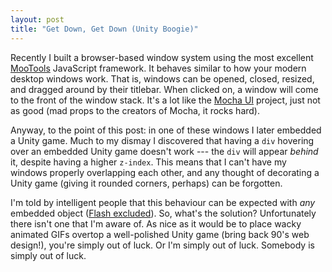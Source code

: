 ```yaml
---
layout: post
title: "Get Down, Get Down (Unity Boogie)"
---
```


Recently I built a browser-based window system using the most excellent [MooTools](http://mootools.net/) JavaScript framework. It behaves similar to how your modern desktop windows work. That is, windows can be opened, closed, resized, and dragged around by their titlebar. When clicked on, a window will come to the front of the window stack. It's a lot like the [Mocha UI](http://greghoustondesign.com/demos/mocha/) project, just not as good (mad props to the creators of Mocha, it rocks hard).

Anyway, to the point of this post: in one of these windows I later embedded a Unity game. Much to my dismay I discovered that having a `div` hovering over an embedded Unity game doesn't work --- the `div` will appear *behind* it, despite having a higher `z-index`. This means that I can't have my windows properly overlapping each other, and any thought of decorating a Unity game (giving it rounded corners, perhaps) can be forgotten.

I'm told by intelligent people that this behaviour can be expected with *any* embedded object ([Flash excluded](http://kb.adobe.com/selfservice/viewContent.do?externalId=tn_15523)). So, what's the solution? Unfortunately there isn't one that I'm aware of. As nice as it would be to place wacky animated GIFs overtop a well-polished Unity game (bring back 90's web design!), you're simply out of luck. Or I'm simply out of luck. Somebody is simply out of luck.
